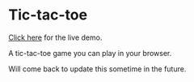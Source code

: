 # Tic-tac-toe
[Click here](https://jylmarcus.github.io/Tic-tac-toe/) for the live demo.

 A tic-tac-toe game you can play in your browser. 
 
 Will come back to update this sometime in the future.
